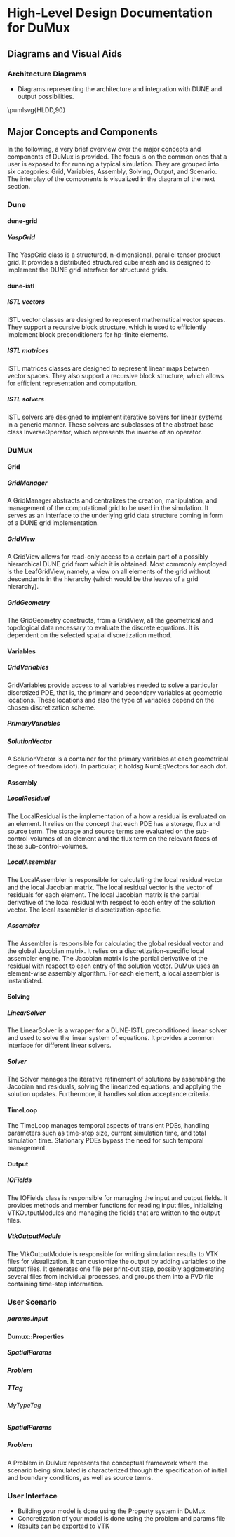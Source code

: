 # High-Level Design Documentation for DuMux

## Diagrams and Visual Aids

### Architecture Diagrams
- Diagrams representing the architecture and integration with DUNE and output possibilities.

\pumlsvg{HLDD,90}

## Major Concepts and Components

In the following, a very brief overview over the major concepts and components of DuMux is provided. The focus is on the common ones that a user is exposed to for running a typical simulation. They are grouped into six categories: Grid, Variables, Assembly, Solving, Output, and Scenario. The interplay of the components is visualized in the diagram of the next section.

### Dune

#### dune-grid

##### YaspGrid
The YaspGrid class is a structured, n-dimensional, parallel tensor product grid. It provides a distributed structured cube mesh and is designed to implement the DUNE grid interface for structured grids.

#### dune-istl

##### ISTL vectors 
ISTL vector classes are designed to represent mathematical vector spaces. They support a recursive block structure, which is used to efficiently implement block preconditioners for hp-finite elements.

##### ISTL matrices
ISTL matrices classes are designed to represent linear maps between vector spaces. They also support a recursive block structure, which allows for efficient representation and computation.

##### ISTL solvers
ISTL solvers are designed to implement iterative solvers for linear systems in a generic manner. These solvers are subclasses of the abstract base class InverseOperator, which represents the inverse of an operator.


### DuMux

#### Grid

##### GridManager
A GridManager abstracts and centralizes the creation, manipulation, and management of the computational grid to be used in the simulation. It serves as an interface to the underlying grid data structure coming in form of a DUNE grid implementation.

##### GridView
A GridView allows for read-only access to a certain part of a possibly hierarchical DUNE grid from which it is obtained. Most commonly employed is the LeafGridView, namely, a view on all elements of the grid without descendants in the hierarchy (which would be the leaves of a grid hierarchy).

##### GridGeometry
The GridGeometry constructs, from a GridView, all the geometrical and topological data necessary to evaluate the discrete equations. It is dependent on the selected spatial discretization method.


#### Variables

##### GridVariables
GridVariables provide access to all variables needed to solve a particular discretized PDE, that is, the primary and secondary variables at geometric locations. These locations and also the type of variables depend on the chosen discretization scheme.

##### PrimaryVariables


##### SolutionVector
A SolutionVector is a container for the primary variables at each geometrical degree of freedom (dof). In particular, it holdsg NumEqVectors for each dof.

#### Assembly

##### LocalResidual
The LocalResidual is the implementation of a how a residual is evaluated on an element. It relies on the concept that each PDE has a storage, flux and source term. The storage and source terms are evaluated on the sub-control-volumes of an element and the flux term on the relevant faces of these sub-control-volumes.

##### LocalAssembler
The LocalAssembler is responsible for calculating the local residual vector and the local Jacobian matrix. The local residual vector is the vector of residuals for each element. The local Jacobian matrix is the partial derivative of the local residual with respect to each entry of the solution vector. The local assembler is discretization-specific.

##### Assembler
The Assembler is responsible for calculating the global residual vector and the global Jacobian matrix. It relies on a discretization-specific local assembler engine. The Jacobian matrix is the partial derivative of the residual with respect to each entry of the solution vector. DuMux uses an element-wise assembly algorithm. For each element, a local assembler is instantiated.



#### Solving

##### LinearSolver
The LinearSolver is a wrapper for a DUNE-ISTL preconditioned linear solver and used to solve the linear system of equations. It provides a common interface for different linear solvers.

##### Solver
The Solver manages the iterative refinement of solutions by assembling the Jacobian and residuals, solving the linearized equations, and applying the solution updates. Furthermore, it handles solution acceptance criteria.

#### TimeLoop
The TimeLoop manages temporal aspects of transient PDEs, handling parameters such as time-step size, current simulation time, and total simulation time. Stationary PDEs bypass the need for such temporal management.


#### Output

##### IOFields
The IOFields class is responsible for managing the input and output fields. It provides methods and member functions for reading input files, initializing VTKOutputModules and managing the fields that are written to the output files.

##### VtkOutputModule
The VtkOutputModule is responsible for writing simulation results to VTK files for visualization. It can customize the output by adding variables to the output files. It generates one file per print-out step, possibly agglomerating several files from individual processes, and groups them into a PVD file containing time-step information.


### User Scenario

##### params.input

#### Dumux::Properties

##### SpatialParams<MyTypeTag>


##### Problem<MyTypeTag>

##### TTag

###### MyTypeTag

##### SpatialParams



##### Problem
A Problem in DuMux represents the conceptual framework where the scenario being simulated is characterized through the specification of initial and boundary conditions, as well as source terms.




### User Interface
- Building your model is done using the Property system in DuMux
- Concretization of your model is done using the problem and params file
- Results can be exported to VTK
